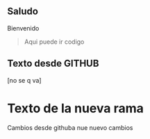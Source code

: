## Saludo

Bienvenido
> Aqui puede ir codigo
>
## Texto desde GITHUB
[no se q va]

# Texto de la nueva rama

Cambios desde githuba nue
nuevo cambios
